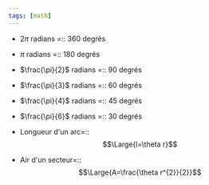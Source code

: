 ```yaml
---
tags: [math] 
---
```


- $2\pi$ radians =:: 360 degrés
<!--SR:!2023-10-09,36,290-->
- $\pi$ radians =:: 180 degrés
<!--SR:!2023-10-05,32,290-->
- $\frac{\pi}{2}$ radians =:: 90 degrés
<!--SR:!2023-10-03,30,290-->
- $\frac{\pi}{3}$ radians =:: 60 degrés
<!--SR:!2023-09-21,18,270-->
- $\frac{\pi}{4}$ radians =:: 45 degrés
<!--SR:!2023-09-04,7,250-->
- $\frac{\pi}{6}$ radians =:: 30 degrés
<!--SR:!2023-08-29,4,270-->

- Longueur d'un arc=::$$\Large{l=\theta r}$$
<!--SR:!2023-08-29,4,270-->
- Air d'un secteur=::$$\Large{A=\frac{\theta r^{2}}{2}}$$
<!--SR:!2023-09-06,3,250-->